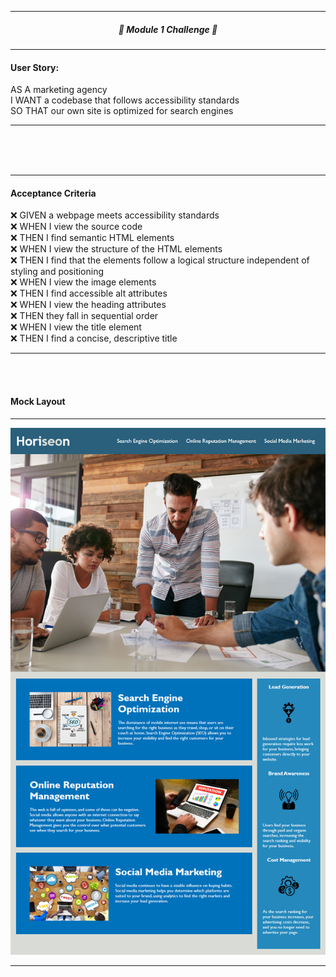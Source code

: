
---

<div align="center"> <h5 align="center">💼 Module 1 Challenge 💼 </h5> </div>

---
#### User Story:
<p>AS A marketing agency<br>
I WANT a codebase that follows accessibility standards<br>
SO THAT our own site is optimized for search engines</p>

---
<br>
<br>
<br>

---
#### Acceptance Criteria


<p>❌ GIVEN a webpage meets accessibility standards<br>
❌ WHEN I view the source code<br>
❌ THEN I find semantic HTML elements<br>
❌ WHEN I view the structure of the HTML elements<br>
❌	THEN I find that the elements follow a logical structure independent of styling and positioning<br>
❌ WHEN I view the image elements<br>
❌ THEN I find accessible alt attributes<br>
❌ WHEN I view the heading attributes<br>
❌ THEN they fall in sequential order<br>
❌ WHEN I view the title element<br>
❌ THEN I find a concise, descriptive title</p>

------

<br>
<br>

#### Mock Layout

---

![alt text](./Target_Layout.png)

---